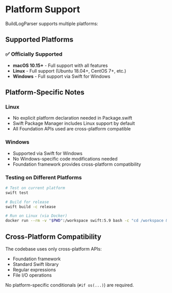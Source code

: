 # Platform Support

BuildLogParser supports multiple platforms:

## Supported Platforms

### ✅ Officially Supported
- **macOS 10.15+** - Full support with all features
- **Linux** - Full support (Ubuntu 18.04+, CentOS 7+, etc.)
- **Windows** - Full support via Swift for Windows


## Platform-Specific Notes

### Linux
- No explicit platform declaration needed in Package.swift
- Swift Package Manager includes Linux support by default
- All Foundation APIs used are cross-platform compatible

### Windows
- Supported via Swift for Windows
- No Windows-specific code modifications needed
- Foundation framework provides cross-platform compatibility

### Testing on Different Platforms

```bash
# Test on current platform
swift test

# Build for release
swift build -c release

# Run on Linux (via Docker)
docker run --rm -v "$PWD":/workspace swift:5.9 bash -c "cd /workspace && swift test"
```

## Cross-Platform Compatibility

The codebase uses only cross-platform APIs:
- Foundation framework
- Standard Swift library
- Regular expressions
- File I/O operations

No platform-specific conditionals (`#if os(...)`) are required.